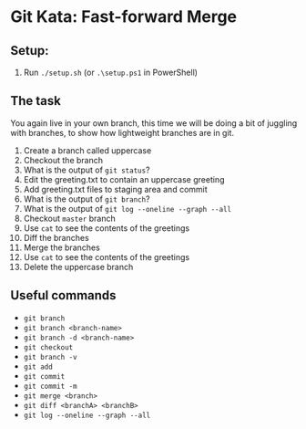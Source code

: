 # Git Kata: Fast-forward Merge
## Setup:

1. Run `./setup.sh` (or `.\setup.ps1` in PowerShell)

## The task

You again live in your own branch, this time we will be doing a bit of juggling with branches, to show how lightweight branches are in git.

1. Create a branch called uppercase
1. Checkout the branch
1. What is the output of `git status`?
1. Edit the greeting.txt to contain an uppercase greeting
1. Add greeting.txt files to staging area and commit
1. What is the output of `git branch`?
1. What is the output of `git log --oneline --graph --all`
1. Checkout `master` branch
1. Use `cat` to see the contents of the greetings
1. Diff the branches
1. Merge the branches
1. Use `cat` to see the contents of the greetings
1. Delete the uppercase branch

## Useful commands
- `git branch`
- `git branch <branch-name>`
- `git branch -d <branch-name>`
- `git checkout`
- `git branch -v`
- `git add`
- `git commit`
- `git commit -m`
- `git merge <branch>`
- `git diff <branchA> <branchB>`
- `git log --oneline --graph --all`

